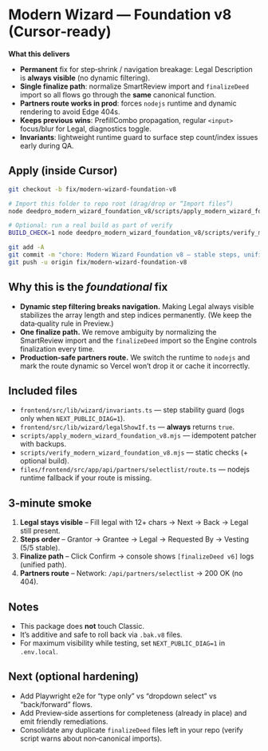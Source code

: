 # Modern Wizard — Foundation v8 (Cursor‑ready)

**What this delivers**
- **Permanent** fix for step‑shrink / navigation breakage: Legal Description is **always visible** (no dynamic filtering).
- **Single finalize path**: normalize SmartReview import and `finalizeDeed` import so all flows go through the **same** canonical function.
- **Partners route works in prod**: forces `nodejs` runtime and dynamic rendering to avoid Edge 404s.
- **Keeps previous wins**: PrefillCombo propagation, regular `<input>` focus/blur for Legal, diagnostics toggle.
- **Invariants**: lightweight runtime guard to surface step count/index issues early during QA.

## Apply (inside Cursor)
```bash
git checkout -b fix/modern-wizard-foundation-v8

# Import this folder to repo root (drag/drop or “Import files”)
node deedpro_modern_wizard_foundation_v8/scripts/apply_modern_wizard_foundation_v8.mjs .

# Optional: run a real build as part of verify
BUILD_CHECK=1 node deedpro_modern_wizard_foundation_v8/scripts/verify_modern_wizard_foundation_v8.mjs .

git add -A
git commit -m "chore: Modern Wizard Foundation v8 — stable steps, unified finalize path, partners nodejs route"
git push -u origin fix/modern-wizard-foundation-v8
```

## Why this is the *foundational* fix
- **Dynamic step filtering breaks navigation.** Making Legal always visible stabilizes the array length and step indices permanently. (We keep the data‑quality rule in Preview.) 
- **One finalize path.** We remove ambiguity by normalizing the SmartReview import and the `finalizeDeed` import so the Engine controls finalization every time.
- **Production‑safe partners route.** We switch the runtime to `nodejs` and mark the route dynamic so Vercel won’t drop it or cache it incorrectly.

## Included files
- `frontend/src/lib/wizard/invariants.ts` — step stability guard (logs only when `NEXT_PUBLIC_DIAG=1`).
- `frontend/src/lib/wizard/legalShowIf.ts` — **always** returns `true`.
- `scripts/apply_modern_wizard_foundation_v8.mjs` — idempotent patcher with backups.
- `scripts/verify_modern_wizard_foundation_v8.mjs` — static checks (+ optional build).
- `files/frontend/src/app/api/partners/selectlist/route.ts` — nodejs runtime fallback if your route is missing.

## 3‑minute smoke
1) **Legal stays visible** – Fill legal with 12+ chars → Next → Back → Legal still present.
2) **Steps order** – Grantor → Grantee → Legal → Requested By → Vesting (5/5 stable).
3) **Finalize path** – Click Confirm → console shows `[finalizeDeed v6]` logs (unified path).
4) **Partners route** – Network: `/api/partners/selectlist` → 200 OK (no 404).

## Notes
- This package does **not** touch Classic. 
- It’s additive and safe to roll back via `.bak.v8` files.
- For maximum visibility while testing, set `NEXT_PUBLIC_DIAG=1` in `.env.local`.

## Next (optional hardening)
- Add Playwright e2e for “type only” vs “dropdown select” vs “back/forward” flows.
- Add Preview‑side assertions for completeness (already in place) and emit friendly remediations.
- Consolidate any duplicate `finalizeDeed` files left in your repo (verify script warns about non‑canonical imports).
